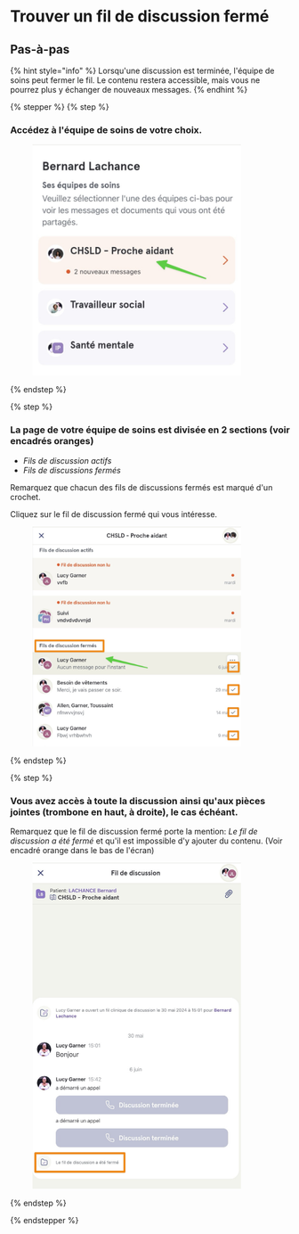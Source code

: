 # Trouver un fil de discussion fermé

## Pas-à-pas

{% hint style="info" %}
Lorsqu'une discussion est terminée, l'équipe de soins peut fermer le fil. Le contenu restera accessible, mais vous ne pourrez plus y échanger de nouveaux messages.
{% endhint %}

{% stepper %}
{% step %}
### Accédez à l'équipe de soins de votre choix.

<div align="left"><figure><img src="../../.gitbook/assets/trouver-un-fil-de-discussion-ferme-patient - Step 1.jpeg" alt="" width="375"><figcaption></figcaption></figure></div>
{% endstep %}

{% step %}
### La page de votre équipe de soins est divisée en 2 sections (voir encadrés oranges)

- *Fils de discussion actifs*
- *Fils de discussions fermés*

Remarquez que chacun des fils de discussions fermés est marqué d'un crochet.

Cliquez sur le fil de discussion fermé qui vous intéresse.

<div align="left"><figure><img src="../../.gitbook/assets/trouver-un-fil-de-discussion-ferme-patient - Step 2.jpeg" alt="" width="375"><figcaption></figcaption></figure></div>
{% endstep %}

{% step %}
### Vous avez accès à toute la discussion ainsi qu'aux pièces jointes (trombone en haut, à droite), le cas échéant.

Remarquez que le fil de discussion fermé porte la mention: *Le fil de discussion a été fermé* et qu'il est impossible d'y ajouter du contenu. (Voir encadré orange dans le bas de l'écran)

<div align="left"><figure><img src="../../.gitbook/assets/trouver-un-fil-de-discussion-ferme-patient - Step 4.jpeg" alt="" width="375"><figcaption></figcaption></figure></div>
{% endstep %}

{% endstepper %}